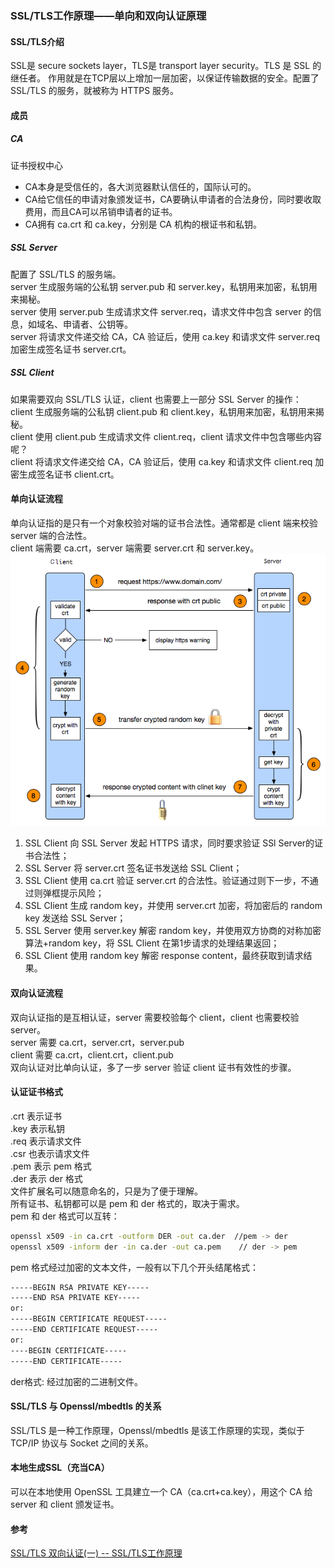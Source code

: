 ### SSL/TLS工作原理——单向和双向认证原理

#### SSL/TLS介绍
SSL是 secure sockets layer，TLS是 transport layer security。TLS 是 SSL 的继任者。
作用就是在TCP层以上增加一层加密，以保证传输数据的安全。配置了 SSL/TLS 的服务，就被称为 HTTPS 服务。   

#### 成员

##### CA
证书授权中心
- CA本身是受信任的，各大浏览器默认信任的，国际认可的。
- CA给它信任的申请对象颁发证书，CA要确认申请者的合法身份，同时要收取费用，而且CA可以吊销申请者的证书。
- CA拥有 ca.crt 和 ca.key，分别是 CA 机构的根证书和私钥。

##### SSL Server
配置了 SSL/TLS 的服务端。   
server 生成服务端的公私钥 server.pub 和 server.key，私钥用来加密，私钥用来揭秘。   
server 使用 server.pub 生成请求文件 server.req，请求文件中包含 server 的信息，如域名、申请者、公钥等。   
server 将请求文件递交给 CA，CA 验证后，使用 ca.key 和请求文件 server.req 加密生成签名证书 server.crt。   

##### SSL Client
如果需要双向 SSL/TLS 认证，client 也需要上一部分 SSL Server 的操作：   
client 生成服务端的公私钥 client.pub 和 client.key，私钥用来加密，私钥用来揭秘。   
client 使用 client.pub 生成请求文件 client.req，client 请求文件中包含哪些内容呢？   
client 将请求文件递交给 CA，CA 验证后，使用 ca.key 和请求文件 client.req 加密生成签名证书 client.crt。  

#### 单向认证流程
单向认证指的是只有一个对象校验对端的证书合法性。通常都是 client 端来校验 server 端的合法性。   
client 端需要 ca.crt，server 端需要 server.crt 和 server.key。   
![Alt text](../opensource_project/kubernetes/https.png "HTTPS单向认证流程")
<i class="HTTPS单向认证流程"></i>   

1. SSL Client 向 SSL Server 发起 HTTPS 请求，同时要求验证 SSl Server的证书合法性；
2. SSL Server 将 server.crt 签名证书发送给 SSL Client；
3. SSL Client 使用 ca.crt 验证 server.crt 的合法性。验证通过则下一步，不通过则弹框提示风险；
4. SSL Client 生成 random key，并使用 server.crt 加密，将加密后的 random key 发送给 SSL Server；
5. SSL Server 使用 server.key 解密 random key，并使用双方协商的对称加密算法+random key，将 SSL Client 在第1步请求的处理结果返回；
6. SSL Client 使用 random key 解密 response content，最终获取到请求结果。

#### 双向认证流程
双向认证指的是互相认证，server 需要校验每个 client，client 也需要校验 server。   
server 需要 ca.crt，server.crt，server.pub   
client 需要 ca.crt，client.crt，client.pub   
双向认证对比单向认证，多了一步 server 验证 client 证书有效性的步骤。   


#### 认证证书格式
.crt 表示证书   
.key 表示私钥   
.req 表示请求文件   
.csr 也表示请求文件   
.pem 表示 pem 格式   
.der 表示 der 格式   
文件扩展名可以随意命名的，只是为了便于理解。   
所有证书、私钥都可以是 pem 和 der 格式的，取决于需求。   
pem 和 der 格式可以互转：
```bash
openssl x509 -in ca.crt -outform DER -out ca.der  //pem -> der
openssl x509 -inform der -in ca.der -out ca.pem    // der -> pem
```
pem 格式经过加密的文本文件，一般有以下几个开头结尾格式：
```bash
-----BEGIN RSA PRIVATE KEY-----
-----END RSA PRIVATE KEY-----
or:
-----BEGIN CERTIFICATE REQUEST-----
-----END CERTIFICATE REQUEST-----
or:
----BEGIN CERTIFICATE-----
-----END CERTIFICATE-----
```
der格式: 经过加密的二进制文件。   

#### SSL/TLS 与 Openssl/mbedtls 的关系
SSL/TLS 是一种工作原理，Openssl/mbedtls 是该工作原理的实现，类似于 TCP/IP 协议与 Socket 之间的关系。   

#### 本地生成SSL（充当CA）
可以在本地使用 OpenSSL 工具建立一个 CA（ca.crt+ca.key），用这个 CA 给 server 和 client 颁发证书。   


#### 参考
[SSL/TLS 双向认证(一) -- SSL/TLS工作原理](https://blog.csdn.net/ustccw/article/details/76691248, "SSL/TLS 双向认证(一) -- SSL/TLS工作原理")   